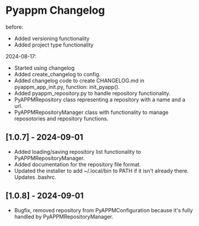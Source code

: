 # Pyappm Changelog

before:
- Added versioning functionality
- Added project type functionality

2024-08-17:
- Started using changelog
- Added create_changelog to config.
- Added changelog code to create CHANGELOG.md in pyappm_app_init.py, function: init_pyapp().
- Added pyappm_repository.py to handle repository functionality.
- PyAPPMRepository class representing a repository with a name and a url.
- PyAPPMRepositoryManager class with functionality to manage reposotories and repository functions.

## [1.0.7] - 2024-09-01

- Added loading/saving repository list functionality to PyAPPMRepositoryManager.
- Added documentation for the repository file format.
- Updated the installer to add ~/.local/bin to PATH if it isn't already there. Updates .bashrc.

## [1.0.8] - 2024-09-01

- Bugfix, removed repository from PyAPPMConfiguration because it's fully handled by PyAPPMRepositoryManager.